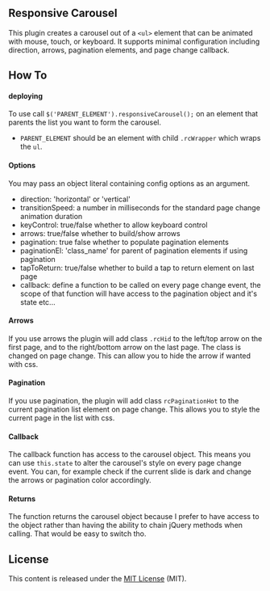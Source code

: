## Responsive Carousel

This plugin creates a carousel out of a `<ul>` element that can be animated with mouse, touch, or keyboard. It supports minimal configuration including direction, arrows, pagination elements, and page change callback.

## How To

#### deploying
To use call `$('PARENT_ELEMENT').responsiveCarousel();` on an element that parents the list you want to form the carousel.
- `PARENT_ELEMENT` should be an element with child `.rcWrapper` which wraps the `ul`.

#### Options
You may pass an object literal containing config options as an argument.
- direction: 'horizontal' or 'vertical'
- transitionSpeed: a number in milliseconds for the standard page change animation duration
- keyControl: true/false whether to allow keyboard control
- arrows: true/false whether to build/show arrows
- pagination: true false whether to populate pagination elements
- paginationEl: 'class_name' for parent of pagination elements if using pagination
- tapToReturn: true/false whether to build a tap to return element on last page
- callback: define a function to be called on every page change event, the scope of that function will have access to the pagination object and it's state etc...

#### Arrows
If you use arrows the plugin will add class `.rcHid` to the left/top arrow on the first page, and to the right/bottom arrow on the last page. The class is changed on page change. This can allow you to hide the arrow if wanted with css.

#### Pagination
If you use pagination, the plugin will add class `rcPaginationHot` to the current pagination list element on page change. This allows you to style the current page in the list with css.

#### Callback
The callback function has access to the carousel object. This means you can use `this.state` to alter the carousel's style on every page change event. You can, for example check if the current slide is dark and change the arrows or pagination color accordingly.

#### Returns
The function returns the carousel object because I prefer to have access to the object rather than having the ability to chain jQuery methods when calling. That would be easy to switch tho.

## License
This content is released under the [MIT License](http://www.opensource.org/licenses/mit-license.php "MIT License") (MIT).